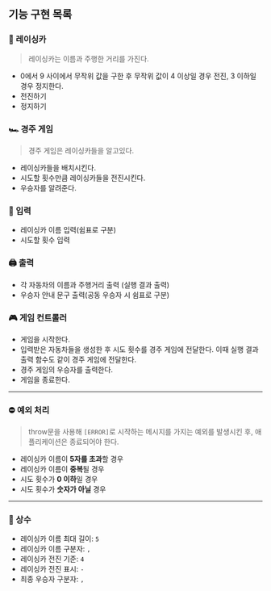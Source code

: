 ## 기능 구현 목록

### 🚗 레이싱카

> 레이싱카는 이름과 주행한 거리를 가진다.

- 0에서 9 사이에서 무작위 값을 구한 후 무작위 값이 4 이상일 경우 전진, 3 이하일 경우 정지한다.
- 전진하기
- 정지하기

### 🏎️ 경주 게임

> 경주 게임은 레이싱카들을 알고있다.

- 레이싱카들을 배치시킨다.
- 시도할 횟수만큼 레이싱카들을 전진시킨다.
- 우승자를 알려준다.

### 💬 입력

- 레이싱카 이름 입력(쉼표로 구분)
- 시도할 횟수 입력

### 🖨️ 출력

- 각 자동차의 이름과 주행거리 출력 (실행 결과 출력)
- 우승자 안내 문구 출력(공동 우승자 시 쉼표로 구분)

### 🎮 게임 컨트롤러

- 게임을 시작한다.
- 입력받은 자동차들을 생성한 후 시도 횟수를 경주 게임에 전달한다. 이때 실행 결과 출력 함수도 같이 경주 게임에 전달한다.
- 경주 게임의 우승자를 출력한다.
- 게임을 종료한다.

---

### ⛔️ 예외 처리

> throw문을 사용해 `[ERROR]`로 시작하는 메시지를 가지는 예외를 발생시킨 후, 애플리케이션은 종료되어야 한다.

- 레이싱카 이름이 **5자를 초과**할 경우
- 레이싱카 이름이 **중복**될 경우
- 시도 횟수가 **0 이하**일 경우
- 시도 횟수가 **숫자가 아닐** 경우

---

### 🧱 상수

- 레이싱카 이름 최대 길이: `5`
- 레이싱카 이름 구분자: `,`
- 레이싱카 전진 기준: `4`
- 레이싱카 전진 표시: `-`
- 최종 우승자 구분자: `,`
